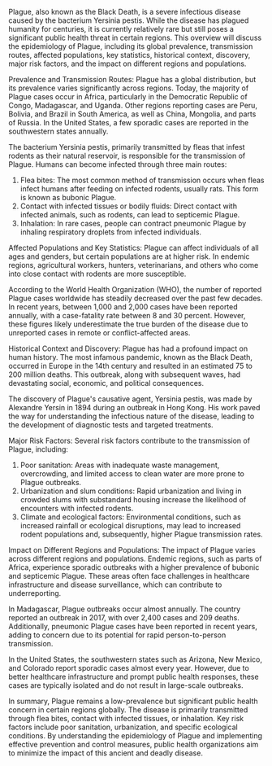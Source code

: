 Plague, also known as the Black Death, is a severe infectious disease caused by the bacterium Yersinia pestis. While the disease has plagued humanity for centuries, it is currently relatively rare but still poses a significant public health threat in certain regions. This overview will discuss the epidemiology of Plague, including its global prevalence, transmission routes, affected populations, key statistics, historical context, discovery, major risk factors, and the impact on different regions and populations.

Prevalence and Transmission Routes:
Plague has a global distribution, but its prevalence varies significantly across regions. Today, the majority of Plague cases occur in Africa, particularly in the Democratic Republic of Congo, Madagascar, and Uganda. Other regions reporting cases are Peru, Bolivia, and Brazil in South America, as well as China, Mongolia, and parts of Russia. In the United States, a few sporadic cases are reported in the southwestern states annually.

The bacterium Yersinia pestis, primarily transmitted by fleas that infest rodents as their natural reservoir, is responsible for the transmission of Plague. Humans can become infected through three main routes:

1. Flea bites: The most common method of transmission occurs when fleas infect humans after feeding on infected rodents, usually rats. This form is known as bubonic Plague.
2. Contact with infected tissues or bodily fluids: Direct contact with infected animals, such as rodents, can lead to septicemic Plague.
3. Inhalation: In rare cases, people can contract pneumonic Plague by inhaling respiratory droplets from infected individuals.

Affected Populations and Key Statistics:
Plague can affect individuals of all ages and genders, but certain populations are at higher risk. In endemic regions, agricultural workers, hunters, veterinarians, and others who come into close contact with rodents are more susceptible.

According to the World Health Organization (WHO), the number of reported Plague cases worldwide has steadily decreased over the past few decades. In recent years, between 1,000 and 2,000 cases have been reported annually, with a case-fatality rate between 8 and 30 percent. However, these figures likely underestimate the true burden of the disease due to unreported cases in remote or conflict-affected areas.

Historical Context and Discovery:
Plague has had a profound impact on human history. The most infamous pandemic, known as the Black Death, occurred in Europe in the 14th century and resulted in an estimated 75 to 200 million deaths. This outbreak, along with subsequent waves, had devastating social, economic, and political consequences.

The discovery of Plague's causative agent, Yersinia pestis, was made by Alexandre Yersin in 1894 during an outbreak in Hong Kong. His work paved the way for understanding the infectious nature of the disease, leading to the development of diagnostic tests and targeted treatments.

Major Risk Factors:
Several risk factors contribute to the transmission of Plague, including:

1. Poor sanitation: Areas with inadequate waste management, overcrowding, and limited access to clean water are more prone to Plague outbreaks.
2. Urbanization and slum conditions: Rapid urbanization and living in crowded slums with substandard housing increase the likelihood of encounters with infected rodents.
3. Climate and ecological factors: Environmental conditions, such as increased rainfall or ecological disruptions, may lead to increased rodent populations and, subsequently, higher Plague transmission rates.

Impact on Different Regions and Populations:
The impact of Plague varies across different regions and populations. Endemic regions, such as parts of Africa, experience sporadic outbreaks with a higher prevalence of bubonic and septicemic Plague. These areas often face challenges in healthcare infrastructure and disease surveillance, which can contribute to underreporting.

In Madagascar, Plague outbreaks occur almost annually. The country reported an outbreak in 2017, with over 2,400 cases and 209 deaths. Additionally, pneumonic Plague cases have been reported in recent years, adding to concern due to its potential for rapid person-to-person transmission.

In the United States, the southwestern states such as Arizona, New Mexico, and Colorado report sporadic cases almost every year. However, due to better healthcare infrastructure and prompt public health responses, these cases are typically isolated and do not result in large-scale outbreaks.

In summary, Plague remains a low-prevalence but significant public health concern in certain regions globally. The disease is primarily transmitted through flea bites, contact with infected tissues, or inhalation. Key risk factors include poor sanitation, urbanization, and specific ecological conditions. By understanding the epidemiology of Plague and implementing effective prevention and control measures, public health organizations aim to minimize the impact of this ancient and deadly disease.
